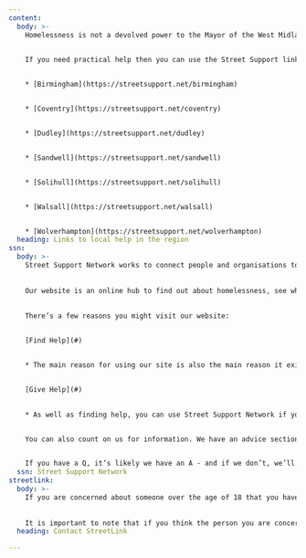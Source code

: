 ```yaml
---
content:
  body: >-
    Homelessness is not a devolved power to the Mayor of the West Midlands or West Midlands Combined Authority. The primary responsibility and statutory duty for homelessness sits at local authority level.  Our role is to bring together organisations, people and resources to tackle homelessness and add value to the work of our local authorities


    If you need practical help then you can use the Street Support link below which will connect you to help in your area or you can contact your local Homelessness Services through the links here: 
    

    * [Birmingham](https://streetsupport.net/birmingham)  


    * [Coventry](https://streetsupport.net/coventry) 


    * [Dudley](https://streetsupport.net/dudley)  


    * [Sandwell](https://streetsupport.net/sandwell) 


    * [Solihull](https://streetsupport.net/solihull) 


    * [Walsall](https://streetsupport.net/walsall) 


    * [Wolverhampton](https://streetsupport.net/wolverhampton) 
  heading: Links to local help in the region
ssn:
  body: >-
    Street Support Network works to connect people and organisations to support those who need it the most.
    
    
    Our website is an online hub to find out about homelessness, see what support is available, and see what you can do to help.
    
    
    There’s a few reasons you might visit our website:


    [Find Help](#)


    * The main reason for using our site is also the main reason it exists - to find help. Whether you’re experiencing homelessness, or you know someone who is, or you’re simply struggling with the increasing cost of living, we have resources to help you. It’s a one-stop-shop for accommodation, healthcare, food, employment services and more, all organised by location.


    [Give Help](#)
    

    * As well as finding help, you can use Street Support Network if you’d like to give help. Whether you’d like to explore volunteering opportunities, offer items to your local organisations, or donate money, there’s lots of different ways to give.


    You can also count on us for information. We have an advice section designed to help those experiencing, or at risk of experiencing homelessness, as well as local news, blogs, and more about who we are and what we do.


    If you have a Q, it’s likely we have an A - and if we don’t, we’ll help you find one.
  ssn: Street Support Network
streetlink:
  body: >-
    If you are concerned about someone over the age of 18 that you have seen sleeping rough in the West Midlands, you can alert the appropriate rough sleeper outreach teams via StreetLink. You can inform Streetlink by downloading the StreetLink app or by calling [0300 500 0914](tel:03005000914). 
    
    
    It is important to note that if you think the person you are concerned about is under 18 please do not contact StreetLink but instead call the police.
  heading: Contact StreetLink

---
```

